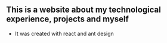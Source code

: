 ## This is a website about my technological experience, projects and myself ## 

* It was created with react and ant design
